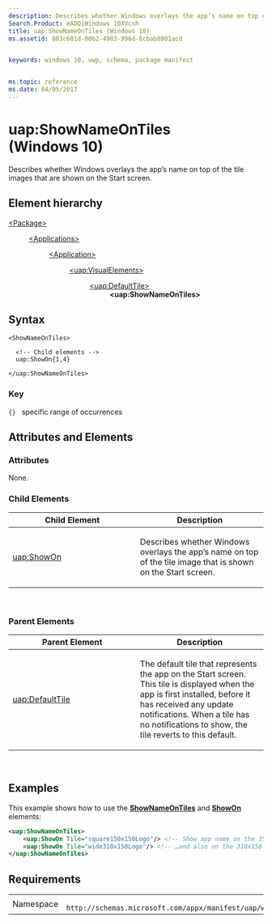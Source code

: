 ```yaml
---
description: Describes whether Windows overlays the app’s name on top of the tile images that are shown on the Start screen.
Search.Product: eADQiWindows 10XVcnh
title: uap:ShowNameOnTiles (Windows 10)
ms.assetid: 883c601d-00b2-4903-996d-6cbab8801acd


keywords: windows 10, uwp, schema, package manifest


ms.topic: reference
ms.date: 04/05/2017
---
```


# uap:ShowNameOnTiles (Windows 10)


Describes whether Windows overlays the app’s name on top of the tile images that are shown on the Start screen.

## Element hierarchy

<dl>
<dt><a href="element-package.md">&lt;Package&gt;</a></dt>
<dd>
<dl>
<dt><a href="element-applications.md">&lt;Applications&gt;</a></dt>
<dd>
<dl>
<dt><a href="element-application.md">&lt;Application&gt;</a></dt>
<dd>
<dl>
<dt><a href="element-uap-visualelements.md">&lt;uap:VisualElements&gt;</a></dt>
<dd>
<dl>
<dt><a href="element-uap-defaulttile.md">&lt;uap:DefaultTile&gt;</a></dt>
<dd><b>&lt;uap:ShowNameOnTiles&gt;</b></dd>
</dl>
</dd>
</dl>
</dd>
</dl>
</dd>
</dl>
</dd>
</dl>

## Syntax

``` syntax
<ShowNameOnTiles>

  <!-- Child elements -->
  uap:ShowOn{1,4}

</uap:ShowNameOnTiles>
```

### Key

`{}`   specific range of occurrences
## Attributes and Elements


### Attributes

None.

### Child Elements

<table>
<colgroup>
<col width="50%" />
<col width="50%" />
</colgroup>
<thead>
<tr class="header">
<th>Child Element</th>
<th>Description</th>
</tr>
</thead>
<tbody>
<tr class="odd">
<td><a href="element-uap-showon.md">uap:ShowOn</a> </td>
<td><p>Describes whether Windows overlays the app’s name on top of the tile image that is shown on the Start screen.</p></td>
</tr>
</tbody>
</table>

 

### Parent Elements

<table>
<colgroup>
<col width="50%" />
<col width="50%" />
</colgroup>
<thead>
<tr class="header">
<th>Parent Element</th>
<th>Description</th>
</tr>
</thead>
<tbody>
<tr class="odd">
<td><a href="element-uap-defaulttile.md">uap:DefaultTile</a> </td>
<td><p>The default tile that represents the app on the Start screen. This tile is displayed when the app is first installed, before it has received any update notifications. When a tile has no notifications to show, the tile reverts to this default.</p></td>
</tr>
</tbody>
</table>

 

## Examples

This example shows how to use the [**ShowNameOnTiles**](element-uap-shownameontiles.md) and [**ShowOn**](element-uap-showon.md) elements:

``` XML
<uap:ShowNameOnTiles>
    <uap:ShowOn Tile="square150x150Logo"/> <!-- Show app name on the 150x150 tile -->
    <uap:ShowOn Tile="wide310x150Logo"/> <!-- …and also on the 310x150 tile -->
</uap:ShowNameOnTiles>
```

## Requirements

|   |   |
|--|--|
| Namespace | `	http://schemas.microsoft.com/appx/manifest/uap/windows10` |


 

 



